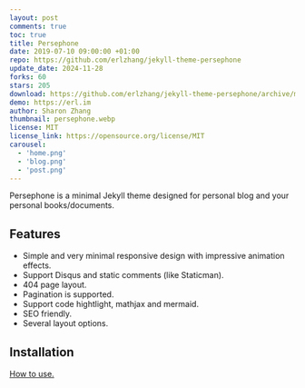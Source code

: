 ```yaml
---
layout: post
comments: true
toc: true
title: Persephone
date: 2019-07-10 09:00:00 +01:00
repo: https://github.com/erlzhang/jekyll-theme-persephone
update_date: 2024-11-28
forks: 60
stars: 205
download: https://github.com/erlzhang/jekyll-theme-persephone/archive/master.zip
demo: https://erl.im
author: Sharon Zhang
thumbnail: persephone.webp
license: MIT
license_link: https://opensource.org/license/MIT
carousel:
  - 'home.png'
  - 'blog.png'
  - 'post.png'
---
```


Persephone is a minimal Jekyll theme designed for personal blog and your personal books/documents.

## Features

* Simple and very minimal responsive design with impressive animation effects.
* Support Disqus and static comments (like Staticman).
* 404 page layout.
* Pagination is supported.
* Support code hightlight, mathjax and mermaid.
* SEO friendly.
* Several layout options.

## Installation

[How to use.](https://github.com/erlzhang/jekyll-theme-persephone)
